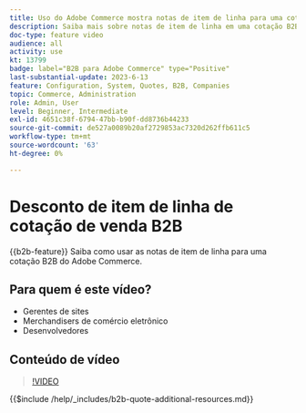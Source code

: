 ```yaml
---
title: Uso do Adobe Commerce mostra notas de item de linha para uma cotação
description: Saiba mais sobre notas de item de linha em uma cotação B2B no Adobe Commerce
doc-type: feature video
audience: all
activity: use
kt: 13799
badge: label="B2B para Adobe Commerce" type="Positive"
last-substantial-update: 2023-6-13
feature: Configuration, System, Quotes, B2B, Companies
topic: Commerce, Administration
role: Admin, User
level: Beginner, Intermediate
exl-id: 4651c38f-6794-47bb-b90f-dd8736b44233
source-git-commit: de527a0089b20af2729853ac7320d262ffb611c5
workflow-type: tm+mt
source-wordcount: '63'
ht-degree: 0%

---
```


# Desconto de item de linha de cotação de venda B2B

{{b2b-feature}}
Saiba como usar as notas de item de linha para uma cotação B2B do Adobe Commerce.

## Para quem é este vídeo?

- Gerentes de sites
- Merchandisers de comércio eletrônico
- Desenvolvedores

## Conteúdo de vídeo

>[!VIDEO](https://video.tv.adobe.com/v/3420417?learn=on)

{{$include /help/_includes/b2b-quote-additional-resources.md}}
